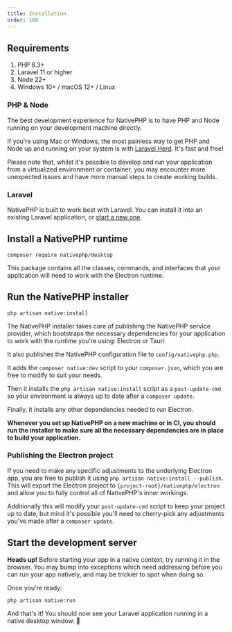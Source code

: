 ```yaml
---
title: Installation
order: 100
---
```


## Requirements

1. PHP 8.3+
2. Laravel 11 or higher
3. Node 22+
4. Windows 10+ / macOS 12+ / Linux

### PHP & Node

The best development experience for NativePHP is to have PHP and Node running on your development machine directly.

If you're using Mac or Windows, the most painless way to get PHP and Node up and running on your system is with
[Laravel Herd](https://herd.laravel.com). It's fast and free!

Please note that, whilst it's possible to develop and run your application from a virtualized environment or container,
you may encounter more unexpected issues and have more manual steps to create working builds.

### Laravel

NativePHP is built to work best with Laravel. You can install it into an existing Laravel application, or
[start a new one](https://laravel.com/docs/installation).

## Install a NativePHP runtime

```shell
composer require nativephp/desktop
```

This package contains all the classes, commands, and interfaces that your application will need to work with the
Electron runtime.

## Run the NativePHP installer

```shell
php artisan native:install
```

The NativePHP installer takes care of publishing the NativePHP service provider, which bootstraps the necessary
dependencies for your application to work with the runtime you're using: Electron or Tauri.

It also publishes the NativePHP configuration file to `config/nativephp.php`.

It adds the `composer native:dev` script to your `composer.json`, which you are free to modify to suit your needs.

Then it installs the `php artisan native:install` script as a `post-update-cmd` so your environment is always up to date after a `composer update`.

Finally, it installs any other dependencies needed to run Electron.

**Whenever you set up NativePHP on a new machine or in CI, you should run the installer to make sure all the
necessary dependencies are in place to build your application.**

### Publishing the Electron project

If you need to make any specific adjustments to the underlying Electron app, you are free to publish it using `php artisan native:install --publish`. This will export the Electron project to `{project-root}/nativephp/electron` and allow you to fully control all of NativePHP's inner workings. 

Additionally this will modify your `post-update-cmd` script to keep your project up to date, but mind it's possible you'll need to cherry-pick any adjustments you've made after a `composer update`.

## Start the development server

**Heads up!** Before starting your app in a native context, try running it in the browser. You may bump into exceptions
which need addressing before you can run your app natively, and may be trickier to spot when doing so.

Once you're ready:

```shell
php artisan native:run
```

And that's it! You should now see your Laravel application running in a native desktop window. 🎉
